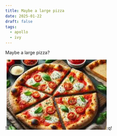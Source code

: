 ```yaml
---
title: Maybe a large pizza
date: 2025-01-22
draft: false
tags:
  - apollo
  - ivy
---
```

Maybe a large pizza?

!![Image Description](/images/Pasted%20image%2020250122135143.png):q!

